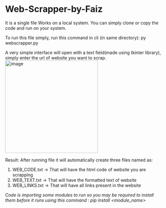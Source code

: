 # Web-Scrapper-by-Faiz

It is a single file Works on a local system. You can simply clone or copy the code and run on your system.

To run this file simply, run this command in cli (in same directory):  py webscrapper.py 

A very simple interface will open with a text field(made using tkinter library), simply enter the url of website you want to scrap.
<img width="299" alt="image" src="https://github.com/FaizAlam4/Web-Scrapper-by-Faiz/assets/87482396/8d75e4b0-3f02-48ca-adb4-a03f7631b286">

Result:
After running file it will automatically create three files named as: 
1. WEB_CODE.txt -> That will have the html code of website you are scrapping
2. WEB_TEXT.txt -> That will have the formatted text of website
3. WEB_LINKS.txt -> That will have all links present in the website

*Code is importing some modules to run so you may be required to install them before it runs using this command : pip install <module_name>*
